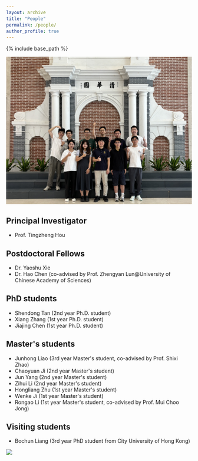 ```yaml
---
layout: archive
title: "People"
permalink: /people/
author_profile: true
---
```


{% include base_path %}

<style>
    .res-text {
        text-align: justify;
    }
    .res {
        float: right;
        width: 60%;
    }
    @media only screen and (max-width: 800px) and (orientation:portrait) {
        .res {
            width: 100%;
        }
    }
</style>

<img src="/images/groupphoto3.jpg"/>
 
## Principal Investigator

* Prof. Tingzheng Hou

## Postdoctoral Fellows

* Dr. Yaoshu Xie
* Dr. Hao Chen (co-advised by Prof. Zhengyan Lun@University of Chinese Academy of Sciences)

## PhD students

* Shendong Tan (2nd year Ph.D. student)
* Xiang Zhang (1st year Ph.D. student)
* Jiajing Chen (1st year Ph.D. student)

## Master's students

* Junhong Liao (3rd year Master's student, co-advised by Prof. Shixi Zhao)
* Chaoyuan Ji (2nd year Master's student)
* Jun Yang (2nd year Master's student)
* Zihui Li (2nd year Master's student)
* Hongliang Zhu (1st year Master's student)
* Wenke Ji (1st year Master's student)
* Rongao Li (1st year Master's student, co-advised by Prof. Mui Choo Jong)

## Visiting students

* Bochun Liang (3rd year PhD student from City University of Hong Kong)

<img src="/images/groupphoto2.jpg"/>

<script src="/assets/js/vanilla-back-to-top.min.js"></script>
<script>addBackToTop({
  diameter: 56,
  backgroundColor: '#ddd',
  textColor: '#003262'
})</script>
